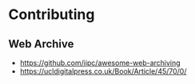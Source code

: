 # Contributing

## Web Archive

- https://github.com/iipc/awesome-web-archiving
- https://ucldigitalpress.co.uk/Book/Article/45/70/0/
